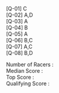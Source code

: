 [Q-01] C\
[Q-02] A,D\
[Q-03] A\
[Q-04] B\
[Q-05] A\
[Q-06] B,C\
[Q-07] A,C\
[Q-08] B,D


Number of Racers : \
Median Score     : \
Top Score        : \
Qualifying Score : 